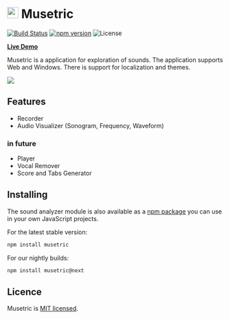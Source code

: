 # <img src="https://user-images.githubusercontent.com/7475599/87945559-1c49ec80-cacb-11ea-8f24-42c0738d1dcd.png" width="26" height="26"> Musetric

[![Build Status](https://dev.azure.com/popelenkow/musetric/_apis/build/status/musetric)](https://dev.azure.com/popelenkow/musetric/_build/latest?definitionId=1)
[![npm version](https://img.shields.io/npm/v/musetric)](https://www.npmjs.com/package/musetric)
![License](https://img.shields.io/github/license/popelenkow/musetric)

[**Live Demo**](https://popelenkow.github.io/Musetric)

Musetric is a application for exploration of sounds. The application supports Web and Windows. There is support for localization and themes.

<img src="https://user-images.githubusercontent.com/7475599/104832178-d75c1280-58c1-11eb-81a5-3164b90c48cf.png">

## Features

- Recorder
- Audio Visualizer (Sonogram, Frequency, Waveform)

### in future

- Player
- Vocal Remover
- Score and Tabs Generator

## Installing

The sound analyzer module is also available as a [npm package](https://www.npmjs.com/package/musetric) you can use in your own JavaScript projects.

For the latest stable version:

```bash
npm install musetric
```

For our nightly builds:

```bash
npm install musetric@next
```

## Licence

Musetric is [MIT licensed](licence.txt).